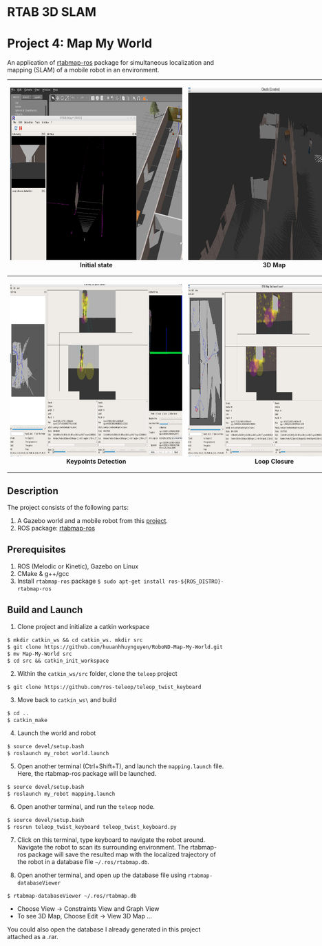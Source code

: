 # RTAB 3D SLAM
# Project 4: Map My World

An application of [rtabmap-ros](http://wiki.ros.org/rtabmap_ros) package for 
simultaneous localization and mapping (SLAM) of a mobile robot in an environment.

<table style="width:200%">
  <tr>
    <th><p>
           <img src="https://github.com/AnkushKansal/Map-my-World/blob/master/Output_Images/Capture1.PNG"
            alt="Capture1" width="400" height="400"></a>
           <br>Initial state
        </p>
    </th>
    <th><p>
           <img src="https://github.com/AnkushKansal/Map-my-World/blob/master/Output_Images/3D%20Map.PNG"
            alt="3D Map" width="400" height="400"></a>
           <br>3D Map
      </p>
    </th>
  </tr>
  <tr>
    <th><p>
           <img src="https://github.com/AnkushKansal/Map-my-World/blob/master/Output_Images/Keypoint%20Detection.PNG"
            alt="Keypoints Detection" width="400" height="400"></a>
           <br>Keypoints Detection
      </p>
    </th>
    <th><p>
           <img src="https://github.com/AnkushKansal/Map-my-World/blob/master/Output_Images/Keypoint%20Detection%20with%20Loop%20Closure.PNG"
            alt="Keypoint Detection with Loop Closure" width="400" height="400"></a>
           <br>Loop Closure
      </p>
    </th>
  </tr>
</table>

## Description
The project consists of the following parts:
1. A Gazebo world and a mobile robot from this [project](https://github.com/AnkushKansal/Map-my-World).
2. ROS package: [rtabmap-ros](http://wiki.ros.org/rtabmap_ros)

## Prerequisites
1. ROS (Melodic or Kinetic), Gazebo on Linux
2. CMake & g++/gcc
3. Install `rtabmap-ros` package `$ sudo apt-get install ros-${ROS_DISTRO}-rtabmap-ros`

## Build and Launch

1. Clone project and initialize a catkin workspace
```
$ mkdir catkin_ws && cd catkin_ws. mkdir src
$ git clone https://github.com/huuanhhuynguyen/RoboND-Map-My-World.git
$ mv Map-My-World src
$ cd src && catkin_init_workspace
```

2. Within the `catkin_ws/src` folder, clone the `teleop` project
```
$ git clone https://github.com/ros-teleop/teleop_twist_keyboard
```

3. Move back to `catkin_ws\` and build
```
$ cd ..
$ catkin_make
```

4. Launch the world and robot
```
$ source devel/setup.bash
$ roslaunch my_robot world.launch
```

5. Open another terminal (Ctrl+Shift+T), and launch the `mapping.launch` file. 
Here, the rtabmap-ros package will be launched.
```
$ source devel/setup.bash
$ roslaunch my_robot mapping.launch
```

6. Open another terminal, and run the `teleop` node.
```
$ source devel/setup.bash
$ rosrun teleop_twist_keyboard teleop_twist_keyboard.py
```

7. Click on this terminal, type keyboard to navigate the robot around. Navigate 
the robot to scan its surrounding environment. The rtabmap-ros package will save
the resulted map with the localized trajectory of the robot in a database file 
`~/.ros/rtabmap.db`.

8. Open another terminal, and open up the database file using `rtabmap-databaseViewer`
```
$ rtabmap-databaseViewer ~/.ros/rtabmap.db
```

* Choose View -> Constraints View and Graph View
* To see 3D Map, Choose Edit -> View 3D Map ...
    
You could also open the database I already generated in this project attached as a .rar.
